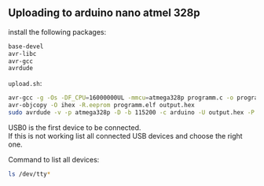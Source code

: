 ## Uploading to arduino nano atmel 328p

install the following packages:
```bash
base-devel
avr-libc
avr-gcc
avrdude
```


```upload.sh```:
```bash
avr-gcc -g -Os -DF_CPU=16000000UL -mmcu=atmega328p programm.c -o programm.elf           # from c file to elf
avr-objcopy -O ihex -R.eeprom programm.elf output.hex                                   # from elf to hex
sudo avrdude -v -p atmega328p -D -b 115200 -c arduino -U output.hex -P /dev/ttyUSB0     # upload to arduino nano connected to USB0
```


USB0 is the first device to be connected.\
If this is not working list all connected USB devices and choose the right one.

Command to list all devices:
```bash
ls /dev/tty*
```